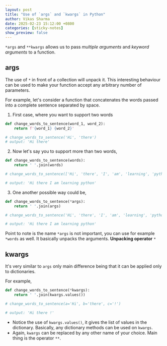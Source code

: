```yaml
---
layout: post  
title: "Use of `args` and `kwargs` in Python"  
author: Vikas Sharma  
date: 2025-02-23 15:12:00 +0800  
categories: [sticky-notes]  
show_preview: false  
---
```


`*args` and `**kwargs` allows us to pass *multiple arguments* and *keyword arguments* to a function.

## args
The use of `*` in front of a collection will unpack it. This interesting behaviour can be used to make your function accept any arbitrary number of parameters.

For example, let's consider a function that concatenates the words passed into a complete sentence separated by space.

1. First case, where you want to support two words
```python
def change_words_to_sentence(word_1, word_2):
    return f'{word_1} {word_2}'

# change_words_to_sentence('Hi', 'there')
# output: 'Hi there'
```

2. Now let's say you to support more than two words,
```python
def change_words_to_sentence(words):
    return ' '.join(words)

# change_words_to_sentence(['Hi', 'there', 'I', 'am', 'learning', 'python'])

# output: 'Hi there I am learning python'
```

3. One another possible way could be,
```python
def change_words_to_sentence(*args):
    return ' '.join(args)

# change_words_to_sentence('Hi', 'there', 'I', 'am', 'learning', 'python')

# output: 'Hi there I am learning python'
```

Point to note is the name `*args` is not important, you can use for example `*words` as well. It basically unpacks the arguments. **Unpacking operator** `*`

## kwargs
It's very similar to `args` only main difference being that it can be applied only to dictionaries.

For example,

```python
def change_words_to_sentence(*kwargs):
    return ' '.join(kwargs.values())

# change_words_to_sentence(a='Hi', b='there', c='!')

# output: 'Hi there !'
```

- Notice the use of `kwargs.values()`, it gives the list of values in the dictionary. Basically, any dictionary methods can be used on `kwargs`.
- Again, `kwargs` can be replaced by any other name of your choice. Main thing is the operator `**`.

